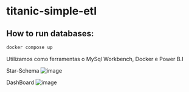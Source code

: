 # titanic-simple-etl

## How to run databases:
```md
docker compose up
```
Utilizamos como ferramentas o MySql Workbench, Docker e Power B.I


Star-Schema ![image](https://github.com/MateusCPassos/trabalhoDeBi/assets/114762029/5db2c2bc-16d0-4451-a16f-931e658c637c)

DashBoard ![image](https://github.com/MateusCPassos/trabalhoDeBi/assets/114762029/db0cd8bc-ba5e-4826-aba8-702f875efbad)


